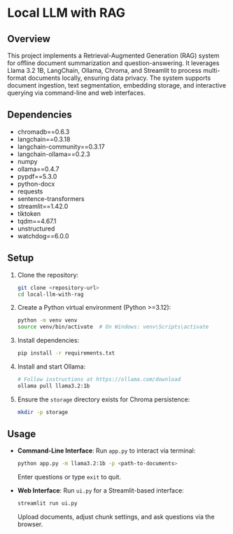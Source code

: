 # Local LLM with RAG

## Overview
This project implements a Retrieval-Augmented Generation (RAG) system for offline document summarization and question-answering. It leverages Llama 3.2 1B, LangChain, Ollama, Chroma, and Streamlit to process multi-format documents locally, ensuring data privacy. The system supports document ingestion, text segmentation, embedding storage, and interactive querying via command-line and web interfaces.

## Dependencies
- chromadb==0.6.3
- langchain==0.3.18
- langchain-community==0.3.17
- langchain-ollama==0.2.3
- numpy
- ollama==0.4.7
- pypdf==5.3.0
- python-docx
- requests
- sentence-transformers
- streamlit==1.42.0
- tiktoken
- tqdm==4.67.1
- unstructured
- watchdog==6.0.0

## Setup
1. Clone the repository:
   ```bash
   git clone <repository-url>
   cd local-llm-with-rag
   ```
2. Create a Python virtual environment (Python >=3.12):
   ```bash
   python -m venv venv
   source venv/bin/activate  # On Windows: venv\Scripts\activate
   ```
3. Install dependencies:
   ```bash
   pip install -r requirements.txt
   ```
4. Install and start Ollama:
   ```bash
   # Follow instructions at https://ollama.com/download
   ollama pull llama3.2:1b
   ```
5. Ensure the `storage` directory exists for Chroma persistence:
   ```bash
   mkdir -p storage
   ```

## Usage
- **Command-Line Interface**:
  Run `app.py` to interact via terminal:
  ```bash
  python app.py -m llama3.2:1b -p <path-to-documents>
  ```
  Enter questions or type `exit` to quit.

- **Web Interface**:
  Run `ui.py` for a Streamlit-based interface:
  ```bash
  streamlit run ui.py
  ```
  Upload documents, adjust chunk settings, and ask questions via the browser.